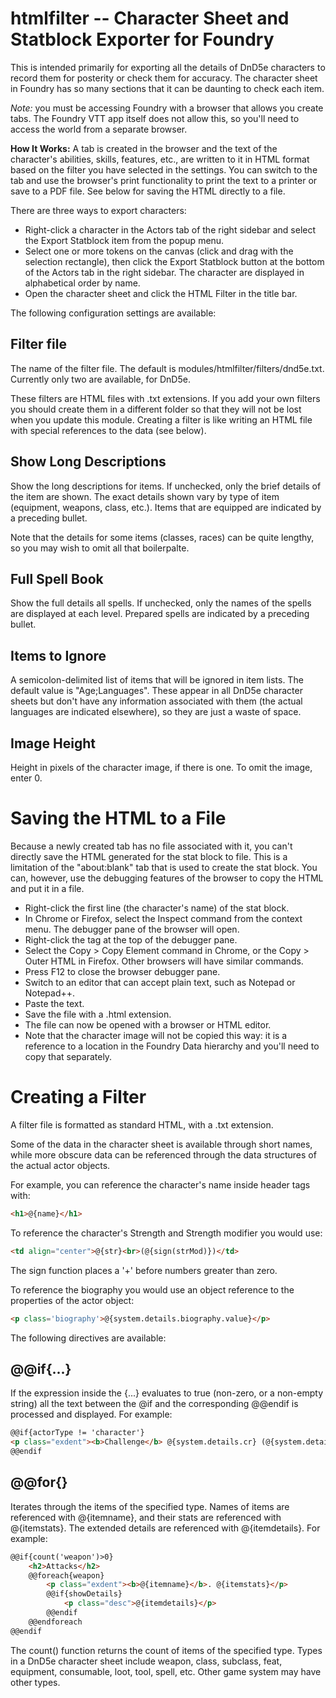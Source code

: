 # htmlfilter -- Character Sheet and Statblock Exporter for Foundry

This is intended primarily for exporting all the details of DnD5e characters to record them for posterity or check them for accuracy. The character sheet in Foundry has so many sections that it can be daunting to check each item.

*Note:* you must be accessing Foundry with a browser that allows you create tabs. The Foundry VTT app itself does not allow this, so you'll need to access the world from a separate browser.

**How It Works:** A tab is created in the browser and the text of the character's abilities, skills, features, etc., are written to it in HTML format based on the filter you have selected in the settings. You can switch to the tab and use the browser's print functionality to print the text to a printer or save to a PDF file. See below for saving the HTML directly to a file.

There are three ways to export characters:

- Right-click a character in the Actors tab of the right sidebar and select the Export Statblock item from the popup menu.
- Select one or more tokens on the canvas (click and drag with the selection rectangle), then click the Export Statblock button at the bottom of the Actors tab in the right sidebar. The character are displayed in alphabetical order by name.
- Open the character sheet and click the HTML Filter in the title bar.

The following configuration settings are available:

## Filter file

The name of the filter file. The default is modules/htmlfilter/filters/dnd5e.txt. Currently only two are available, for DnD5e. 

These filters are HTML files with .txt extensions. If you add your own filters you should create them in a different folder so that they will not be lost when you update this module. Creating a filter is like writing an HTML file with special references to the data (see below).

## Show Long Descriptions

Show the long descriptions for items. If unchecked, only the brief details of the item are shown. The exact details shown vary by type of item (equipment, weapons, class, etc.). Items that are equipped are indicated by a preceding bullet.

Note that the details for some items (classes, races) can be quite lengthy, so you may wish to omit all that boilerpalte.

## Full Spell Book

Show the full details all spells. If unchecked, only the names of the spells are displayed at each level. Prepared spells are indicated by a preceding bullet.

## Items to Ignore

A semicolon-delimited list of items that will be ignored in item lists. The default value is "Age;Languages". These appear in all DnD5e character sheets but don't have any information associated with them (the actual languages are indicated elsewhere), so they are just a waste of space.

## Image Height

Height in pixels of the character image, if there is one. To omit the image, enter 0.

# Saving the HTML to a File

Because a newly created tab has no file associated with it, you can't directly save the HTML generated for the stat block to file. This is a limitation of the "about:blank" tab that is used to create the stat block. You can, however, use the debugging features of the browser to copy the HTML and put it in a file.
- Right-click the first line (the character's name) of the stat block.
- In Chrome or Firefox, select the Inspect command from the context menu. The debugger pane of the browser will open.
- Right-click the <html> tag at the top of the debugger pane.
- Select the Copy > Copy Element command in Chrome, or the Copy > Outer HTML in Firefox. Other browsers will have similar commands.
- Press F12 to close the browser debugger pane.
- Switch to an editor that can accept plain text, such as Notepad or Notepad++.
- Paste the text.
- Save the file with a .html extension.
- The file can now be opened with a browser or HTML editor.
- Note that the character image will not be copied this way: it is a reference to a location in the Foundry Data hierarchy and you'll need to copy that separately.

# Creating a Filter
  
A filter file is formatted as standard HTML, with a .txt extension.
  
Some of the data in the character sheet is available through short names, while more obscure data can be referenced through the data structures of the actual actor objects.
  
For example, you can reference the character's name inside header tags with:
  
```html
<h1>@{name}</h1>
```

To reference the character's Strength and Strength modifier you would use:

```html
<td align="center">@{str}<br>(@{sign(strMod)})</td>
```

The sign function places a '+' before numbers greater than zero.

To reference the biography you would use an object reference to the properties of the actor object:

```html
<p class='biography'>@{system.details.biography.value}</p>
```

The following directives are available:

## @@if{...}

If the expression inside the {...} evaluates to true (non-zero, or a non-empty string) all the text between the @if and the corresponding @@endif is processed and displayed. For example:

```html
@@if{actorType != 'character'}
<p class="exdent"><b>Challenge</b> @{system.details.cr} (@{system.details.xp.value} XP)</p>
@@endif
```

## @@for{<type>}

Iterates through the items of the specified type. Names of items are referenced with @{itemname}, and their stats are referenced with @{itemstats}. The extended details are referenced with @{itemdetails}. For example:

```html
@@if{count('weapon')>0}
	<h2>Attacks</h2>
	@@foreach{weapon}
		<p class="exdent"><b>@{itemname}</b>. @{itemstats}</p>
		@@if{showDetails}
			<p class="desc">@{itemdetails}</p>
		@@endif
	@@endforeach
@@endif
```
The count() function returns the count of items of the specified type. Types in a DnD5e character sheet include weapon, class, subclass, feat, equipment, consumable, loot, tool, spell, etc. Other game system may have other types.
